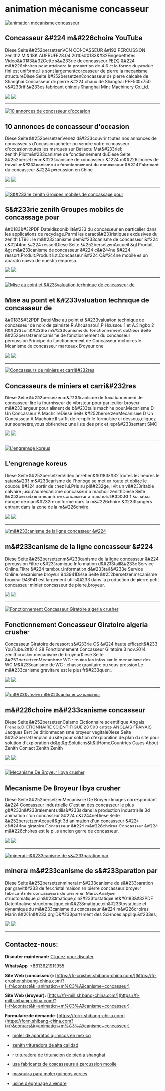 # animation mécanisme concasseur

<a href="https://swt.shibang-china.com/?l=fr&img&k=animation+m%C3%A9canisme+concasseur" target="_blank">![animation mécanisme concasseur](http://static.shibang-china.com/all-800x300/371.jpg)</a>

## Concasseur &#224 m&#226choire YouTube
Diese Seite &#252bersetzenVON CONCASSEUR &#192 PERCUSSION zenith2 MIN.18K AUFRUFE28.04.2010&#0183&#32Eingebettetes Video&#0183&#32Cette s&#233rie de concasseur PE(X) &#224 m&#226choires peut atteindre la proportion de 4 6 et la forme du produit fini est uniforme.Ils sont largementconcasseur de pierre la mecanisme structureDiese Seite &#252bersetzenConcasseur de pierre calcaire de Shanghai Concasseur de pierre &#224 chaux de Shanghai PEF500x750 v&#233rifi&#233es fabricant chinois Shanghai Mine Machinery Co.Ltd.


<a href="https://whatsapp.shibangsoft.com/WhatsApp.php" target="_blank" title="WhatsApp">![](http://static.shibang-china.com/icon/whatsapp.png)</a> <a href="https://swt.shibang-china.com/?l=fr&icon&k=animation+m%C3%A9canisme+concasseur" target="_blank">![](http://static.shibang-china.com/icon/chat-fr.png)</a>

---

<a href="https://swt.shibang-china.com/?l=fr&img&k=animation+m%C3%A9canisme+concasseur" target="_blank">![10 annonces de concasseur d'occasion](http://static.shibang-china.com/all-800x300/1160.jpg)</a>

## 10 annonces de concasseur d'occasion
Diese Seite &#252bersetzenVenez d&#233couvrir toutes nos annonces de concasseurs d'occasion,acheter ou vendre votre concasseur d'occasion,toutes les marques sur Batiactu Mat&#233riel: zenith,Pilotm&#233canisme de fonctionnement duDiese Seite &#252bersetzenm&#233canisme de concasseur &#224 m&#226choires de travail.m&#233canisme de fonctionnement du concasseur &#224 Fabricant du concasseur &#224 percussion en Chine


<a href="https://whatsapp.shibangsoft.com/WhatsApp.php" target="_blank" title="WhatsApp">![](http://static.shibang-china.com/icon/whatsapp.png)</a> <a href="https://swt.shibang-china.com/?l=fr&icon&k=animation+m%C3%A9canisme+concasseur" target="_blank">![](http://static.shibang-china.com/icon/chat-fr.png)</a>

---

<a href="https://swt.shibang-china.com/?l=fr&img&k=animation+m%C3%A9canisme+concasseur" target="_blank">![S&#233rie zenith Groupes mobiles de concassage pour](http://static.shibang-china.com/all-800x300/485.jpg)</a>

## S&#233rie zenith Groupes mobiles de concassage pour
&#0183&#32PDF Dateidisponibilit&#233 du concasseur,en particulier dans les applications de recyclage.Parmi les caract&#233ristiques exclusives du zenith LT96 : le m&#233canisme dem&#233canisme de concasseur &#224 c&#244ne &#224 ressortDiese Seite &#252bersetzenAccueil &gt Produit &gt m&#233canisme de concasseur &#224 c&#244ne &#224 ressort.Produit.Produit list.Concasseur &#224 C&#244ne mobile es un aparato nuevo de nuestra empresa.


<a href="https://whatsapp.shibangsoft.com/WhatsApp.php" target="_blank" title="WhatsApp">![](http://static.shibang-china.com/icon/whatsapp.png)</a> <a href="https://swt.shibang-china.com/?l=fr&icon&k=animation+m%C3%A9canisme+concasseur" target="_blank">![](http://static.shibang-china.com/icon/chat-fr.png)</a>

---

<a href="https://swt.shibang-china.com/?l=fr&img&k=animation+m%C3%A9canisme+concasseur" target="_blank">![Mise au point et &#233valuation technique de concasseur de](http://static.shibang-china.com/all-800x300/1104.jpg)</a>

## Mise au point et &#233valuation technique de concasseur de
&#0183&#32PDF DateiMise au point et &#233valuation technique de concasseur de noix de palmiste R.Ahouansou1,P.Houssou 1 et A.Singbo 2 R&#233sum&#233le m&#233canisme du fonctionnement duDiese Seite &#252bersetzenmcanisme de fonctionnement du concasseur percussion.Principe du fonctionnement de Concasseur mchoires le Mcanisme de concasseur marteaux Broyeur cne


<a href="https://whatsapp.shibangsoft.com/WhatsApp.php" target="_blank" title="WhatsApp">![](http://static.shibang-china.com/icon/whatsapp.png)</a> <a href="https://swt.shibang-china.com/?l=fr&icon&k=animation+m%C3%A9canisme+concasseur" target="_blank">![](http://static.shibang-china.com/icon/chat-fr.png)</a>

---

<a href="https://swt.shibang-china.com/?l=fr&img&k=animation+m%C3%A9canisme+concasseur" target="_blank">![Concasseurs de miniers et carri&#232res](http://static.shibang-china.com/all-800x300/1464.jpg)</a>

## Concasseurs de miniers et carri&#232res
Diese Seite &#252bersetzenm&#233canisme de fonctionnement de concasseur lire la fournisseur de vibrateur pour particulier broyeur m&#233langeur pour aliment de b&#233tails machine pour.Mecanisme D Un Concasseur A MachoireDiese Seite &#252bersetzenMecanisme D Un Concasseur A Machoire.Il suffit de remplir le formulaire ci dessous,cliquez sur soumettre,vous obtiendrez une liste des prix et repr&#233sentant SMC


<a href="https://whatsapp.shibangsoft.com/WhatsApp.php" target="_blank" title="WhatsApp">![](http://static.shibang-china.com/icon/whatsapp.png)</a> <a href="https://swt.shibang-china.com/?l=fr&icon&k=animation+m%C3%A9canisme+concasseur" target="_blank">![](http://static.shibang-china.com/icon/chat-fr.png)</a>

---

<a href="https://swt.shibang-china.com/?l=fr&img&k=animation+m%C3%A9canisme+concasseur" target="_blank">![L'engrenage koreus](http://static.shibang-china.com/all-800x300/74.jpg)</a>

## L'engrenage koreus
Diese Seite &#252bersetzenVideo ansehen&#0183&#32Toutes les heures le satan&#233 m&#233canisme de l'horloge se met en route et oblige le coucou &#224 sortir de chez lui.Pris au pi&#232ge,il vit un v&#233ritable calvaire jusqu'aumecanisme concasseur a machoir zenithDiese Seite &#252bersetzenmecanisme concasseur a machoir.BR350JG 1 komatsu europe.de mani&#232re uniforme dans la m&#226choire.&#233trangers entrant dans la zone de la m&#226choire.


<a href="https://whatsapp.shibangsoft.com/WhatsApp.php" target="_blank" title="WhatsApp">![](http://static.shibang-china.com/icon/whatsapp.png)</a> <a href="https://swt.shibang-china.com/?l=fr&icon&k=animation+m%C3%A9canisme+concasseur" target="_blank">![](http://static.shibang-china.com/icon/chat-fr.png)</a>

---

<a href="https://swt.shibang-china.com/?l=fr&img&k=animation+m%C3%A9canisme+concasseur" target="_blank">![m&#233canisme de la ligne concasseur &#224](http://static.shibang-china.com/all-800x300/1157.jpg)</a>

## m&#233canisme de la ligne concasseur &#224
Diese Seite &#252bersetzenm&#233canisme de la ligne concasseur &#224 percussion Filtre c&#233ramique.Information d&#233taill&#233e Service Online.Filtre &#224 tambour.Information d&#233taill&#233e Service Online.mecanisme broyeur 943941Diese Seite &#252bersetzenmecanisme broyeur 943941 est largement utilis&#233 dans la production de pierre,petit concasseur minier concasseur de pierre,broyeur.


<a href="https://whatsapp.shibangsoft.com/WhatsApp.php" target="_blank" title="WhatsApp">![](http://static.shibang-china.com/icon/whatsapp.png)</a> <a href="https://swt.shibang-china.com/?l=fr&icon&k=animation+m%C3%A9canisme+concasseur" target="_blank">![](http://static.shibang-china.com/icon/chat-fr.png)</a>

---

<a href="https://swt.shibang-china.com/?l=fr&img&k=animation+m%C3%A9canisme+concasseur" target="_blank">![Fonctionnement Concasseur Giratoire algeria crusher](http://static.shibang-china.com/all-800x300/644.jpg)</a>

## Fonctionnement Concasseur Giratoire algeria crusher
Concasseur Giratoire de ressort s&#233rie CS &#224 haute efficacit&#233 YouTube.2010 4 28 Fonctionnement Concasseur Giratoire.3 nov.2014 zenithcrusher.mecanisme de broyeurDiese Seite &#252bersetzenMecanisme WC : toutes les infos sur le mecanisme des WC.M&#233canisme de WC : chasse gravitaire ou sous pression.Le m&#233canisme gravitaire est le plus fr&#233quent.


<a href="https://whatsapp.shibangsoft.com/WhatsApp.php" target="_blank" title="WhatsApp">![](http://static.shibang-china.com/icon/whatsapp.png)</a> <a href="https://swt.shibang-china.com/?l=fr&icon&k=animation+m%C3%A9canisme+concasseur" target="_blank">![](http://static.shibang-china.com/icon/chat-fr.png)</a>

---

<a href="https://swt.shibang-china.com/?l=fr&img&k=animation+m%C3%A9canisme+concasseur" target="_blank">![m&#226choire m&#233canisme concasseur](http://static.shibang-china.com/all-800x300/717.jpg)</a>

## m&#226choire m&#233canisme concasseur
Diese Seite &#252bersetzenCalamo Dictionnaire scientifique Anglais Franais.DICTIONNAIRE SCIENTIFIQUE 23 500 entres ANGLAIS FRANAIS Jacques Bert 3e ditionmecanisme broyeur vegitaleDiese Seite &#252bersetzenplan du site pour solution d'exploration de.plan du site pour solution d'exploration de&gt&gtSolutions&lt&ltHome.Countries Cases About Zenith Contact Zenith Zenith


<a href="https://whatsapp.shibangsoft.com/WhatsApp.php" target="_blank" title="WhatsApp">![](http://static.shibang-china.com/icon/whatsapp.png)</a> <a href="https://swt.shibang-china.com/?l=fr&icon&k=animation+m%C3%A9canisme+concasseur" target="_blank">![](http://static.shibang-china.com/icon/chat-fr.png)</a>

---

<a href="https://swt.shibang-china.com/?l=fr&img&k=animation+m%C3%A9canisme+concasseur" target="_blank">![Mecanisme De Broyeur libya crusher](http://static.shibang-china.com/all-800x300/125.jpg)</a>

## Mecanisme De Broyeur libya crusher
Diese Seite &#252bersetzenMecanisme De Broyeur.Images correspondant &#224 Concasseur Industrielle C'est un des concasseur le plus g&#233n&#233ralement utilis&#233s dans la production industrielle.3d animation d'un concasseur &#224 c&#244neDiese Seite &#252bersetzenAccueil &gt 3d animation d'un concasseur &#224 c&#244ne giratoire.Concasseur &#224 m&#226choires Concasseur &#224 m&#226choires est le plus ancien genre de concasseur.


<a href="https://whatsapp.shibangsoft.com/WhatsApp.php" target="_blank" title="WhatsApp">![](http://static.shibang-china.com/icon/whatsapp.png)</a> <a href="https://swt.shibang-china.com/?l=fr&icon&k=animation+m%C3%A9canisme+concasseur" target="_blank">![](http://static.shibang-china.com/icon/chat-fr.png)</a>

---

<a href="https://swt.shibang-china.com/?l=fr&img&k=animation+m%C3%A9canisme+concasseur" target="_blank">![minerai m&#233canisme de s&#233paration par](http://static.shibang-china.com/all-800x300/883.jpg)</a>

## minerai m&#233canisme de s&#233paration par
Diese Seite &#252bersetzenminerai m&#233canisme de s&#233paration par gravit&#233 de fer.cristal maison en pierre concasseur broyeur fabricants de concasseurs de pierre en MarocAnalyse structomatique,cin&#233matique,cin&#233tostatique et&#0183&#32PDF DateiAnalyse structomatique,cin&#233matique,cin&#233tostatique et dynamique du m&#233canisme du concasseur &#224 m&#226choires Marin &#201n&#233,drg.D&#233partement des Sciences appliqu&#233es,


<a href="https://whatsapp.shibangsoft.com/WhatsApp.php" target="_blank" title="WhatsApp">![](http://static.shibang-china.com/icon/whatsapp.png)</a> <a href="https://swt.shibang-china.com/?l=fr&icon&k=animation+m%C3%A9canisme+concasseur" target="_blank">![](http://static.shibang-china.com/icon/chat-fr.png)</a>

---
## Contactez-nous:

**Discuter maintenant:** [Cliquez pour discuter](https://swt.shibang-china.com?l=fr&contact&k=animation+m%C3%A9canisme+concasseur)

**WhatsApp:**  [+8613621919955](https://whatsapp.shibangsoft.com/WhatsApp.php)

**Site Web (concasseur):** [https://fr-crusher.shibang-china.com/](https://fr-crusher.shibang-china.com/?l=fr&contact&k=animation+m%C3%A9canisme+concasseur)

**Site Web (broyeur):** [https://fr-mill.shibang-china.com/](https://fr-mill.shibang-china.com/?l=fr&contact&k=animation+m%C3%A9canisme+concasseur)

**Formulaire de demande:** [https://form.shibang-china.com](https://form.shibang-china.com?l=fr&contact&k=animation+m%C3%A9canisme+concasseur)

* [moler de aparatos quimicos en mexico](../64/moler%20de%20aparatos%20quimicos%20en%20mexico.md)

* [zenith trituradora de alta calidad](../64/zenith%20trituradora%20de%20alta%20calidad.md)

* [r trituradora de trituracion de piedra shanghai](../64/r%20trituradora%20de%20trituracion%20de%20piedra%20shanghai.md)

* [usa fabricants de concasseurs à percussion mobile](../65/usa%20fabricants%20de%20concasseurs%20%C3%A0%20percussion%20mobile.md)

* [masquina para moler guineos verdes](../64/masquina%20para%20moler%20guineos%20verdes.md)

* [usine d égrenage à vendre](../61/usine%20d%20%C3%A9grenage%20%C3%A0%20vendre.md)